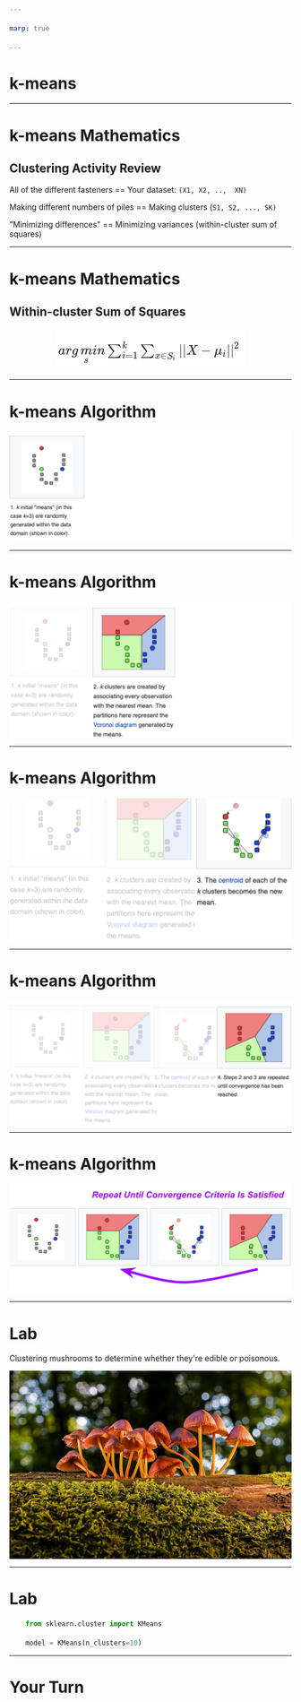 ```yaml
---

marp: true

---
```


<style>
img[alt~="center"] {
  display: block;
  margin: 0 auto;
}
</style>

# k-means 

<!--
k-means clustering is an unsupervised machine learning algorithm that can be used to group items into clusters.

So far we have only worked with supervised algorithms. Supervised algorithms have training data with labels that identify the numeric value or class for each item. These algorithms train on labeled data to build a model that can be used to make predictions.

k-means clustering is different. The training data is not labeled. Unlabeled training data is fed into the model, which attempts to find relationships in the data and create clusters based on those relationships. Once these clusters are formed, predictions can be made about which cluster new data items belong to.

k-means is the most common clustering algorithm. You performed a k-means clustering during the screw/fastener exercise.

To bring this topic to life a bit more, let's relate k-means back to what you did in the screw/fastener exercise. 
-->

---

# k-means Mathematics
## Clustering Activity Review

All of the different fasteners == Your dataset: `(X1, X2, ..,  XN)`

Making different numbers of piles == Making clusters (`S1, S2, ..., SK)`

"Minimizing differences" == Minimizing variances (within-cluster sum of squares)

<!--
The pile of screws and other fasteners on your desk made up your dataset. You can think of labeling each screw as x_{1}, x_{2}, ... x_{n}. So the total number of items in your pile was n. 

When you were asked to make 2, 4, or 6 clusters, this played the role of k. This is a hyperparameter of the model. 

Finally, you were trying to create clusters with "similar" items. That is, they shared some traits. You may have chosen a distance metric based on color (dark screw in one cluster, chrome screw in another, etc.). Or based on shape (1-inch screws in one cluster, 2-inch screws in another, etc.). These choices played the role of your distance metric. When grouping similar items, you were attempting to minimize the variance within each cluster. 

-->

---

# k-means Mathematics
## Within-cluster Sum of Squares

![center](res/kmeans02b.png)

<!--
More formally, this is the actual mathematical formula for minimizing the variance within each cluster. 

$ arg\, \underset{s}min   \sum_{i=1}^{k} \sum_{x \in S_i} || X - \mu_i ||^2 $

Image Details:
* [kmeans02b.png](https://opensource.google/docs/copyright/): Copyright Google
-->

---

# k-means Algorithm

![center](res/kmeans03.png)

<!--
Let's take a closer look at each step in the k-means algorithm. 

We choose our hyperparameter k (i.e., the number of clusters). In this case, k = 3. Then three points are randomly generated within the data. These are our initial "means" often called "centroids." 

Image Details:
* [kmeans03.png](https://brilliant.org/wiki/k-means-clustering/): Unlicensed
-->

---

# k-means Algorithm

![center](res/kmeans04.png)

<!--
Now, clusters are created around each of those three means. Every data point is put into a cluster based on which of the three centroids it's closest to, where close is defined by our distance metric. In this problem the distance metric is just Euclidean distance in the plane. 

Image Details:
* [kmeans04.png](https://brilliant.org/wiki/k-means-clustering/): Unlicensed
-->

---

# k-means Algorithm

![center](res/kmeans05.png)

<!--
We now have three clusters. But if we just stopped here, then the model wouldn't be a "learning algorithm." The task now is to iteratively refine the model. 

We compute the arithmetic mean of each of the three clusters. These values become the new centroids. 

Image Details:
* [kmeans05.png](https://brilliant.org/wiki/k-means-clustering/): Unlicensed
-->

---

# k-means Algorithm

![center](res/kmeans06.png)

<!--
Again, every data point is put into a cluster based on which of the three centroids it's closest to.

Image Details:
* [kmeans06.png](https://brilliant.org/wiki/k-means-clustering/): Unlicensed
-->

---

# k-means Algorithm

![center](res/kmeans07.png)

<!--
We repeat steps two and three (recalculating the centroids and re-clustering around those centroids) until convergence is reached. Convergence is typically measured by very little or no change in the centroids. In other words, the assignment of data points to clusters is not changing with more iterations. 

Image Details:
* [kmeans07.png](https://brilliant.org/wiki/k-means-clustering/): Unlicensed
-->

---

# Lab

Clustering mushrooms to determine whether they're edible or poisonous.

![center](res/mushrooms.jpg)

<!--
It can often be difficult to identify whether mushrooms are of an edible or poisonous species. Slight variations on a range of features (stalk size, cap color, odor, etc.) can mean the difference between a healthy snack and a mushroom of deadly toxicity. The University of California Irvine has a [dataset] (https://www.kaggle.com/uciml/mushroom-classification) containing various attributes of mushrooms, including edibility.

In this lab, we want to see if we can find clusters of mushroom attributes that can be used to determine if a mushroom is edible or not.

Image Details:
* [mushrooms.jpg](https://pixabay.com/photos/mushroom-mushrooms-agaric-3659165/): Pixabay License

-->

---

# Lab

```python
    from sklearn.cluster import KMeans

    model = KMeans(n_clusters=10)
```

<!--

There are many hyperparameters that we can set when using scikit-learn's k-means function. But n_clusters is the most important, as it denotes the number of clusters (i.e., centroids) we want. 

You can see more details in scikit-learn's documentation. 

https://scikit-learn.org/stable/modules/generated/sklearn.cluster.KMeans.html

-->
---

# Your Turn

<!--
Now let's explore the k-means lab.
-->
